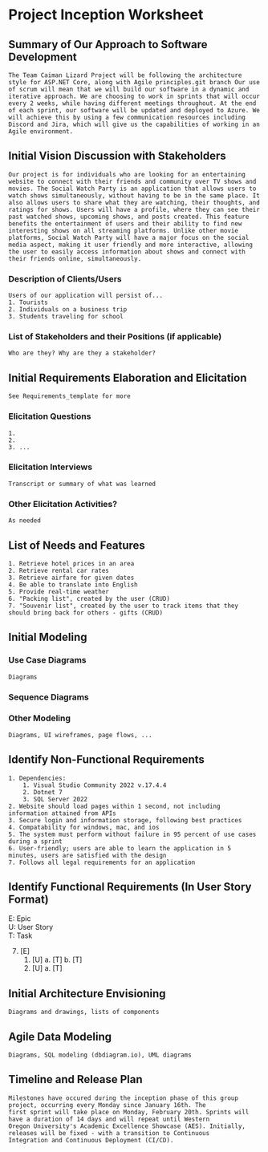 Project Inception Worksheet
=====================================

## Summary of Our Approach to Software Development
    The Team Caiman Lizard Project will be following the architecture style for ASP.NET Core, along with Agile principles.git branch Our use of scrum will mean that we will build our software in a dynamic and iterative approach. We are choosing to work in sprints that will occur every 2 weeks, while having different meetings throughout. At the end of each sprint, our software will be updated and deployed to Azure. We will achieve this by using a few communication resources including Discord and Jira, which will give us the capabilities of working in an Agile environment.

## Initial Vision Discussion with Stakeholders
    Our project is for individuals who are looking for an entertaining website to connect with their friends and community over TV shows and movies. The Social Watch Party is an application that allows users to watch shows simultaneously, without having to be in the same place. It also allows users to share what they are watching, their thoughts, and ratings for shows. Users will have a profile, where they can see their past watched shows, upcoming shows, and posts created. This feature benefits the entertainment of users and their ability to find new interesting shows on all streaming platforms. Unlike other movie platforms, Social Watch Party will have a major focus on the social media aspect, making it user friendly and more interactive, allowing the user to easily access information about shows and connect with their friends online, simultaneously. 

### Description of Clients/Users
    Users of our application will persist of... 
    1. Tourists
    2. Individuals on a business trip
    3. Students traveling for school

### List of Stakeholders and their Positions (if applicable)
    Who are they? Why are they a stakeholder?

## Initial Requirements Elaboration and Elicitation
    See Requirements_template for more

### Elicitation Questions
    1. 
    2.
    3. ...

### Elicitation Interviews
    Transcript or summary of what was learned

### Other Elicitation Activities?
    As needed

## List of Needs and Features
    1. Retrieve hotel prices in an area
    2. Retrieve rental car rates
    3. Retrieve airfare for given dates
    4. Be able to translate into English
    5. Provide real-time weather
    6. "Packing list", created by the user (CRUD)
    7. "Souvenir list", created by the user to track items that they should bring back for others - gifts (CRUD)

## Initial Modeling

### Use Case Diagrams
    Diagrams

### Sequence Diagrams

### Other Modeling
    Diagrams, UI wireframes, page flows, ...

## Identify Non-Functional Requirements
    1. Dependencies:
        1. Visual Studio Community 2022 v.17.4.4
        2. Dotnet 7
        3. SQL Server 2022
    2. Website should load pages within 1 second, not including information attained from APIs
    3. Secure login and information storage, following best practices
    4. Compatability for windows, mac, and ios
    5. The system must perform without failure in 95 percent of use cases during a sprint
    6. User-friendly; users are able to learn the application in 5 minutes, users are satisfied with the design
    7. Follows all legal requirements for an application

## Identify Functional Requirements (In User Story Format)

E: Epic  
U: User Story  
T: Task  

7. [E] 
    1. [U]
        a. [T]
        b. [T]
    2. [U]
        a. [T]

## Initial Architecture Envisioning
    Diagrams and drawings, lists of components

## Agile Data Modeling
    Diagrams, SQL modeling (dbdiagram.io), UML diagrams

## Timeline and Release Plan
    Milestones have occured during the inception phase of this group project, occurring every Monday since January 16th. The
    first sprint will take place on Monday, February 20th. Sprints will have a duration of 14 days and will repeat until Western
    Oregon University's Academic Excellence Showcase (AES). Initially, releases will be fixed - with a transition to Continuous
    Integration and Continuous Deployment (CI/CD).